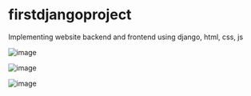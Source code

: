 # firstdjangoproject
Implementing website backend and frontend using django, html, css, js

![image](https://github.com/user-attachments/assets/29b3b871-f4e0-4187-a669-e4f11f465bed)

![image](https://github.com/user-attachments/assets/eba20d82-1f61-4ce6-8ab6-56ac2c0c387c)

![image](https://github.com/user-attachments/assets/c1a62245-a9b5-4f89-a12b-9e9f9d0f42cf)





